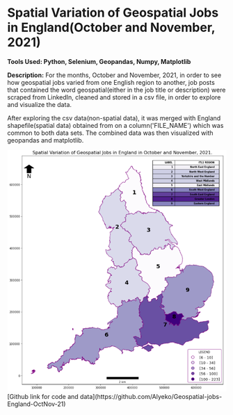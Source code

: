 # Spatial Variation of Geospatial Jobs in England(October and November, 2021)
**Tools Used: Python, Selenium, Geopandas, Numpy, Matplotlib** 

**Description:** 
For the months, October and November, 2021, in order to see how geospatial jobs varied from one English
region to another, job posts that contained the word geospatial(either in the job title or description) 
were scraped from LinkedIn, cleaned and stored in a csv file, in order to explore and visualize the data.

After exploring the csv data(non-spatial data), it was merged with England shapefile(spatial data) obtained 
from on a column('FILE_NAME') which was common to both data sets. The combined data was then visualized with 
geopandas and matplotlib. 

<img src="images/spatial_var_gspl_jobs.PNG?raw=true"/>
[Github link for code and data](https://github.com/Alyeko/Geospatial-jobs-England-OctNov-21)
